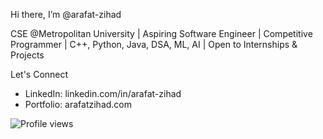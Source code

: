Hi there, I’m @arafat-zihad

CSE @Metropolitan University | Aspiring Software Engineer | Competitive Programmer | C++, Python, Java, DSA, ML, AI | Open to Internships & Projects

Let's Connect
- LinkedIn: linkedin.com/in/arafat-zihad
- Portfolio: arafatzihad.com

![Profile views](https://komarev.com/ghpvc/?username=arafat-zihad)

<!---
arafat-zihad/arafat-zihad is a ✨ special ✨ repository because its `README.md` (this file) appears on your GitHub profile.
You can click the Preview link to take a look at your changes.
--->
